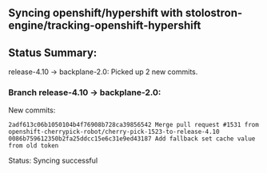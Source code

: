 ## Syncing openshift/hypershift with stolostron-engine/tracking-openshift-hypershift

## Status Summary:

release-4.10 -> backplane-2.0: Picked up 2 new commits.  

### Branch release-4.10 -> backplane-2.0:

New commits:

```
2adf613c06b1050104b4f76908b728ca39856542 Merge pull request #1531 from openshift-cherrypick-robot/cherry-pick-1523-to-release-4.10
0086b759612350b2fa25ddcc15e6c31e9ed43187 Add fallback set cache value from old token
```

Status: Syncing successful
